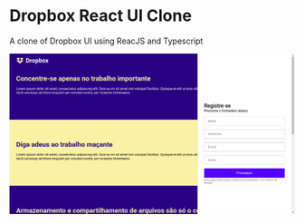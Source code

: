 # Dropbox React UI Clone
A clone of Dropbox UI using ReacJS and Typescript

<p align="center">
  <img alt="Dropbox" src=".github/dropbox.png">
</p>